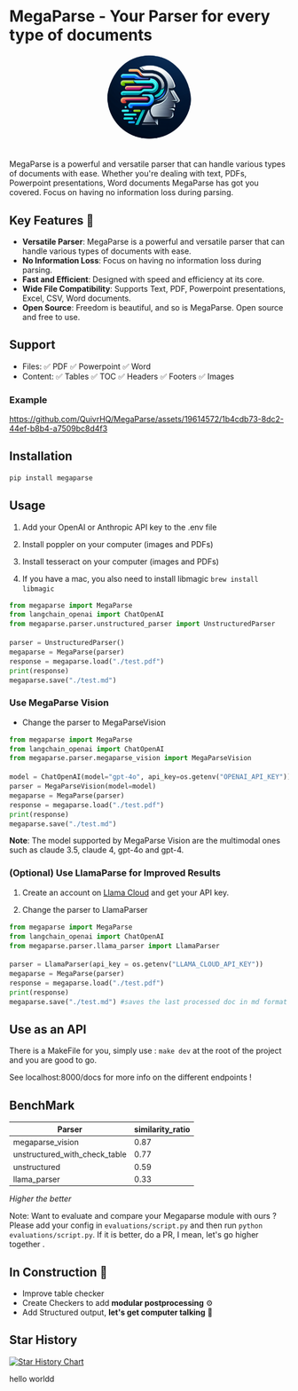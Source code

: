 # MegaParse - Your Parser for every type of documents

<div align="center">
    <img src="https://raw.githubusercontent.com/QuivrHQ/MegaParse/main/logo.png" alt="Quivr-logo" width="30%"  style="border-radius: 50%; padding-bottom: 20px"/>
</div>

MegaParse is a powerful and versatile parser that can handle various types of documents with ease. Whether you're dealing with text, PDFs, Powerpoint presentations, Word documents MegaParse has got you covered. Focus on having no information loss during parsing.

## Key Features 🎯

- **Versatile Parser**: MegaParse is a powerful and versatile parser that can handle various types of documents with ease.
- **No Information Loss**: Focus on having no information loss during parsing.
- **Fast and Efficient**: Designed with speed and efficiency at its core.
- **Wide File Compatibility**: Supports Text, PDF, Powerpoint presentations, Excel, CSV, Word documents.
- **Open Source**: Freedom is beautiful, and so is MegaParse. Open source and free to use.

## Support

- Files: ✅ PDF ✅ Powerpoint ✅ Word
- Content: ✅ Tables ✅ TOC ✅ Headers ✅ Footers ✅ Images

### Example

https://github.com/QuivrHQ/MegaParse/assets/19614572/1b4cdb73-8dc2-44ef-b8b4-a7509bc8d4f3

## Installation

```bash
pip install megaparse
```

## Usage

1. Add your OpenAI or Anthropic API key to the .env file

2. Install poppler on your computer (images and PDFs)

3. Install tesseract on your computer (images and PDFs)

4. If you have a mac, you also need to install libmagic `brew install libmagic`

```python
from megaparse import MegaParse
from langchain_openai import ChatOpenAI
from megaparse.parser.unstructured_parser import UnstructuredParser

parser = UnstructuredParser()
megaparse = MegaParse(parser)
response = megaparse.load("./test.pdf")
print(response)
megaparse.save("./test.md")
```

### Use MegaParse Vision

- Change the parser to MegaParseVision

```python
from megaparse import MegaParse
from langchain_openai import ChatOpenAI
from megaparse.parser.megaparse_vision import MegaParseVision

model = ChatOpenAI(model="gpt-4o", api_key=os.getenv("OPENAI_API_KEY"))  # type: ignore
parser = MegaParseVision(model=model)
megaparse = MegaParse(parser)
response = megaparse.load("./test.pdf")
print(response)
megaparse.save("./test.md")

```

**Note**: The model supported by MegaParse Vision are the multimodal ones such as claude 3.5, claude 4, gpt-4o and gpt-4.

### (Optional) Use LlamaParse for Improved Results

1. Create an account on [Llama Cloud](https://cloud.llamaindex.ai/) and get your API key.

2. Change the parser to LlamaParser

```python
from megaparse import MegaParse
from langchain_openai import ChatOpenAI
from megaparse.parser.llama_parser import LlamaParser

parser = LlamaParser(api_key = os.getenv("LLAMA_CLOUD_API_KEY"))
megaparse = MegaParse(parser)
response = megaparse.load("./test.pdf")
print(response)
megaparse.save("./test.md") #saves the last processed doc in md format
```

## Use as an API

There is a MakeFile for you, simply use :
`make dev`
at the root of the project and you are good to go.

See localhost:8000/docs for more info on the different endpoints !

## BenchMark

<!---BENCHMARK-->

| Parser                        | similarity_ratio |
| ----------------------------- | ---------------- |
| megaparse_vision              | 0.87             |
| unstructured_with_check_table | 0.77             |
| unstructured                  | 0.59             |
| llama_parser                  | 0.33             |

<!---END_BENCHMARK-->

_Higher the better_

Note: Want to evaluate and compare your Megaparse module with ours ? Please add your config in `evaluations/script.py` and then run `python evaluations/script.py`. If it is better, do a PR, I mean, let's go higher together .

## In Construction 🚧

- Improve table checker
- Create Checkers to add **modular postprocessing** ⚙️
- Add Structured output, **let's get computer talking** 🤖

## Star History

[![Star History Chart](https://api.star-history.com/svg?repos=QuivrHQ/MegaParse&type=Date)](https://star-history.com/#QuivrHQ/MegaParse&Date)

hello worldd
